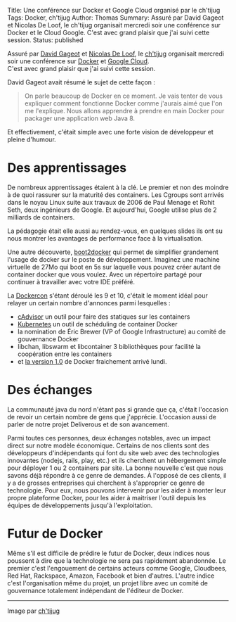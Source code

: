 Title: Une conférence sur Docker et Google Cloud organisé par le ch'tijug
Tags: Docker, ch'tijug
Author: Thomas
Summary: Assuré par David Gageot et Nicolas De Loof, le ch'tijug organisait mercredi soir une conférence sur Docker et le Cloud Google. C'est avec grand plaisir que j'ai suivi cette session. 
Status: published

Assuré par [David Gageot](http://blog.javabien.net/) et [Nicolas De Loof](http://blog.loof.fr/), le [ch'tijug](http://chtijug.org/) organisait mercredi soir une conférence sur [Docker](http://docker.io) et [Google Cloud](http://cloud.google.com/).  
C'est avec grand plaisir que j'ai suivi cette session. 

David Gageot avait résumé le sujet de cette façon :

> On parle beaucoup de Docker en ce moment. Je vais tenter de vous expliquer comment fonctionne Docker comme j'aurais aimé que l'on me l'explique. Nous allons apprendre à prendre en main Docker pour packager une application web Java 8.

Et effectivement, c'était simple avec une forte vision de développeur et pleine d'humour.

# Des apprentissages

De nombreux apprentissages étaient à la clé. Le premier et non des moindre à de quoi rassurer sur la maturité des containers.
Les Cgroups sont arrivés dans le noyau Linux suite aux travaux de 2006 de Paul Menage et Rohit Seth, deux ingénieurs de Google. Et aujourd'hui, Google utilise plus de 2 milliards de containers.

La pédagogie était elle aussi au rendez-vous, en quelques slides ils ont su nous montrer les avantages de performance face à la virtualisation.

Une autre découverte, [boot2docker](http://boot2docker.io/) qui permet de simplifier grandement l'usage de docker sur le poste de développement. Imaginez une machine virtuelle de 27Mo qui boot en 5s sur laquelle vous pouvez créer autant de container docker que vous voulez. Avec un répertoire partagé pour continuer à travailler avec votre IDE préféré.

La [Dockercon](http://dockercon.com/) s'étant déroulé les 9 et 10, c'était le moment idéal pour relayer un certain nombre d'annonces parmi lesquelles :

* [cAdvisor](https://github.com/google/cadvisor) un outil pour faire des statiques sur les containers
* [Kubernetes](https://github.com/GoogleCloudPlatform/kubernetes) un outil de schéduling de container Docker
* la nomination de Éric Brewer (VP of Google Infrastructure) au comité de gouvernance Docker
* libchan, libswarm et libcontainer 3 bibliothèques pour facilité la coopération entre les containers
* et [la version 1.0](http://blog.docker.com/2014/06/its-here-docker-1-0/) de Docker fraichement arrivé lundi.


# Des échanges

La communauté java du nord n'étant pas si grande que ça, c'était l'occasion de revoir un certain nombre de gens que j'apprécie. L'occasion aussi de parler de notre projet Deliverous et de son avancement.

Parmi toutes ces personnes, deux échanges notables, avec un impact direct sur notre modèle économique.
Certains de nos clients sont des développeurs d'indépendants qui font du site web avec des technologies innovantes (nodejs, rails, play, etc.) et ils cherchent un hébergement simple pour déployer 1 ou 2 containers par site. La bonne nouvelle c'est que nous savons déjà répondre à ce genre de demandes.
À l'opposé de ces clients, il y a de grosses entreprises qui cherchent à s'approprier ce genre de technologie. Pour eux, nous pouvons intervenir pour les aider à monter leur propre plateforme Docker, pour les aider à maitriser l'outil depuis les équipes de développements jusqu'à l'exploitation.


# Futur de Docker

Même s'il est difficile de prédire le futur de Docker, deux indices nous poussent à dire que la technologie ne sera pas rapidement abandonnée.
Le premier c'est l'engouement de certains acteurs comme Google, Cloudbees, Red Hat, Rackspace, Amazon, Facebook et bien d'autres.
L'autre indice c'est l'organisation même du projet, un projet libre avec un comité de gouvernance totalement indépendant de l'éditeur de Docker.

---
Image par [ch'tijug](http://chtijug.org/)
